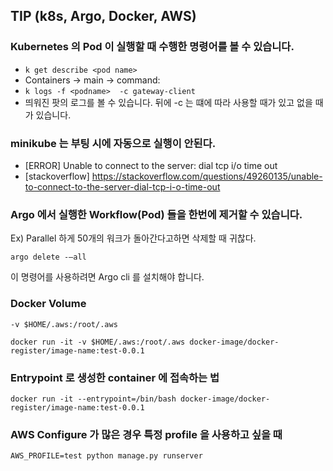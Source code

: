 ## TIP (k8s, Argo, Docker, AWS)

### Kubernetes 의 Pod 이 실행할 때 수행한 명령어를 볼 수 있습니다.
- ```k get describe <pod name>```
- Containers -> main -> command:
- ```k logs -f <podname>  -c gateway-client ```
- 띄워진 팟의 로그를 볼 수 있습니다. 뒤에 -c 는 떄에 따라 사용할 때가 있고 없을 때가 있습니다. 


### minikube 는 부팅 시에 자동으로 실행이 안된다.
- [ERROR] Unable to connect to the server: dial tcp i/o time out
- [stackoverflow] https://stackoverflow.com/questions/49260135/unable-to-connect-to-the-server-dial-tcp-i-o-time-out


### Argo 에서 실행한 Workflow(Pod) 들을 한번에 제거할 수 있습니다.
Ex) Parallel 하게 50개의 워크가 돌아간다고하면 삭제할 때 귀찮다.

```argo delete -—all```

이 명령어를 사용하려면 Argo cli 를 설치해야 합니다.

### Docker Volume

```-v $HOME/.aws:/root/.aws``` 

```docker run -it -v $HOME/.aws:/root/.aws docker-image/docker-register/image-name:test-0.0.1``` 

### Entrypoint 로 생성한 container 에 접속하는 법

```docker run -it --entrypoint=/bin/bash docker-image/docker-register/image-name:test-0.0.1``` 

### AWS Configure 가 많은 경우 특정 profile 을 사용하고 싶을 때 

```AWS_PROFILE=test python manage.py runserver```
